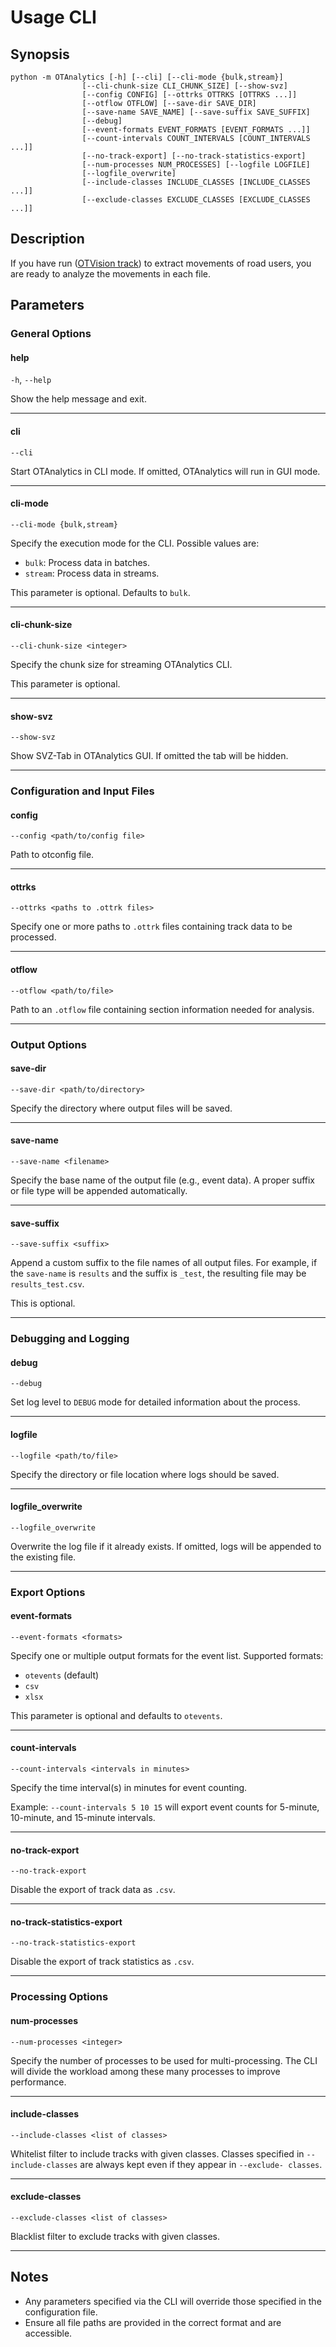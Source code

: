 # Usage CLI

## Synopsis

```text
python -m OTAnalytics [-h] [--cli] [--cli-mode {bulk,stream}]
                [--cli-chunk-size CLI_CHUNK_SIZE] [--show-svz]
                [--config CONFIG] [--ottrks OTTRKS [OTTRKS ...]]
                [--otflow OTFLOW] [--save-dir SAVE_DIR]
                [--save-name SAVE_NAME] [--save-suffix SAVE_SUFFIX]
                [--debug]
                [--event-formats EVENT_FORMATS [EVENT_FORMATS ...]]
                [--count-intervals COUNT_INTERVALS [COUNT_INTERVALS ...]]
                [--no-track-export] [--no-track-statistics-export]
                [--num-processes NUM_PROCESSES] [--logfile LOGFILE]
                [--logfile_overwrite]
                [--include-classes INCLUDE_CLASSES [INCLUDE_CLASSES ...]]
                [--exclude-classes EXCLUDE_CLASSES [EXCLUDE_CLASSES ...]]
```

## Description

If you have run ([OTVision track](../../OTVision/usage/track)) to extract movements of road users, you are ready to analyze the movements in each file.

## Parameters

### General Options

#### help

`-h`, `--help`

Show the help message and exit.

---

#### cli

`--cli`

Start OTAnalytics in CLI mode. If omitted, OTAnalytics will run in GUI mode.

---

#### cli-mode

`--cli-mode {bulk,stream}`

Specify the execution mode for the CLI. Possible values are:

- `bulk`: Process data in batches.
- `stream`: Process data in streams.

This parameter is optional. Defaults to `bulk`.

---

#### cli-chunk-size

`--cli-chunk-size <integer>`

Specify the chunk size for streaming OTAnalytics CLI.

This parameter is optional.

---

#### show-svz

`--show-svz`

Show SVZ-Tab in OTAnalytics GUI. If omitted the tab will be hidden.

---

### Configuration and Input Files

#### config

`--config <path/to/config file>`

Path to otconfig file.

---

#### ottrks

`--ottrks <paths to .ottrk files>`

Specify one or more paths to `.ottrk` files containing track data to be processed.

---

#### otflow

`--otflow <path/to/file>`

Path to an `.otflow` file containing section information needed for analysis.

---

### Output Options

#### save-dir

`--save-dir <path/to/directory>`

Specify the directory where output files will be saved.

---

#### save-name

`--save-name <filename>`

Specify the base name of the output file (e.g., event data). A proper suffix or file type will be appended automatically.

---

#### save-suffix

`--save-suffix <suffix>`

Append a custom suffix to the file names of all output files. For example, if the `save-name` is `results` and the suffix is `_test`, the resulting file may be `results_test.csv`.

This is optional.

---

### Debugging and Logging

#### debug

`--debug`

Set log level to `DEBUG` mode for detailed information about the process.

---

#### logfile

`--logfile <path/to/file>`

Specify the directory or file location where logs should be saved.

---

#### logfile_overwrite

`--logfile_overwrite`

Overwrite the log file if it already exists. If omitted, logs will be appended to the existing file.

---

### Export Options

#### event-formats

`--event-formats <formats>`

Specify one or multiple output formats for the event list. Supported formats:

- `otevents` (default)
- `csv`
- `xlsx`

This parameter is optional and defaults to `otevents`.

---

#### count-intervals

`--count-intervals <intervals in minutes>`

Specify the time interval(s) in minutes for event counting.

Example: `--count-intervals 5 10 15` will export event counts for 5-minute, 10-minute, and 15-minute intervals.

---

#### no-track-export

`--no-track-export`

Disable the export of track data as `.csv`.

---

#### no-track-statistics-export

`--no-track-statistics-export`

Disable the export of track statistics as `.csv`.

---

### Processing Options

#### num-processes

`--num-processes <integer>`

Specify the number of processes to be used for multi-processing. The CLI will divide the workload among these many processes to improve performance.

---

#### include-classes

`--include-classes <list of classes>`

Whitelist filter to include tracks with given classes. Classes specified in `--include-classes` are always kept even if they appear in `--exclude-
                        classes`.

---

#### exclude-classes

`--exclude-classes <list of classes>`

Blacklist filter to exclude tracks with given classes.

---

## Notes

- Any parameters specified via the CLI will override those specified in the configuration file.
- Ensure all file paths are provided in the correct format and are accessible.
